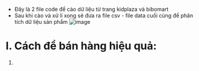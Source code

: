 - Đây là 2 file code để cào dữ liệu từ trang kidplaza và bibomart
- Sau khi cào và xử lí xong sẽ đưa ra file csv - file data cuối cùng để phân tích dữ liệu sản phẩm
![image](https://github.com/HoangLinh03-code/TTAI/assets/84447084/1c8a9848-3d2e-4599-b3c7-a2fba399af76)

# I. Cách để bán hàng hiệu quả:
1. 
